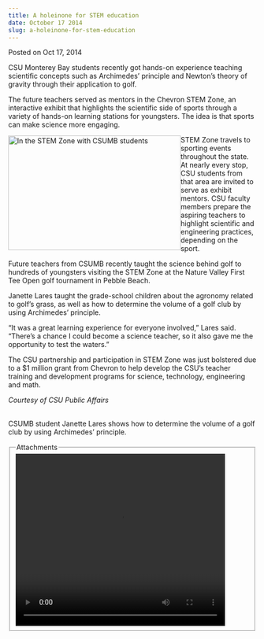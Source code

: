```yaml
---
title: A holeinone for STEM education
date: October 17 2014
slug: a-holeinone-for-stem-education
---
```





<span class="date">Posted on Oct 17, 2014    </span>
<p>CSU Monterey Bay students recently got hands-on experience
teaching scientific concepts such as Archimedes&#x2019; principle and
Newton&#x2019;s theory of gravity through their application to golf.</p>
<p>The future teachers served as mentors in the Chevron STEM Zone,
an interactive exhibit that highlights the scientific side of
sports through a variety of hands-on learning stations for
youngsters. The idea is that sports can make science more
engaging.</p>
<p><img alt="In the STEM Zone with CSUMB students" src="http://news.csumb.edu/sites/default/files/65/attachments/news/images/stem_zone_photo.jpg" style="float:left; width:350px; height:233px">STEM Zone travels
to sporting events throughout the state. At nearly every stop, CSU
students from that area are invited to serve as exhibit mentors.
CSU faculty members prepare the aspiring teachers to highlight
scientific and engineering practices, depending on the sport.</img></p>
<p>Future teachers from CSUMB recently taught the science behind
golf to hundreds of youngsters visiting the STEM Zone at the Nature
Valley First Tee Open golf tournament in Pebble Beach.</p>
<p>Janette Lares taught the grade-school children about the
agronomy related to golf&#x2019;s grass, as well as how to determine the
volume of a golf club by using Archimedes&#x2019; principle.</p>
<p>&#x201C;It was a great learning experience for everyone involved,&#x201D;
Lares said. &#x201C;There&#x2019;s a chance I could become a science teacher, so
it also gave me the opportunity to test the waters.&#x201D;</p>
<p>The CSU partnership and participation in STEM Zone was just
bolstered due to a $1 million grant from Chevron to help develop
the CSU&#x2019;s teacher training and development programs for science,
technology, engineering and math.</p>
<p class="small"><em>Courtesy of CSU Public Affairs</em></p>
<p><br>
CSUMB student Janette Lares shows how to determine the volume of a
golf club by using Archimedes&#x2019; principle.</br></p>
<fieldset class="fieldgroup group-attachments">
<legend>Attachments</legend>
<div class="field field-type-emvideo field-field-attach-video">
<div class="field-items">
<div class="field-item odd">
<div class="emvideo emvideo-video emvideo-youtube">
<div class="emfield-emvideo emfield-emvideo-youtube">
<div id="emvideo-youtube-flash-wrapper-1">
<!--<object type="application/x-shockwave-flash" height="350" width="425" data="http://www.youtube.com/v/x7vAhgiA65c&amp;rel=0&amp;enablejsapi=1&amp;playerapiid=ytplayer&amp;fs=1" id="emvideo-youtube-flash-1">
          <param name="movie" value="http://www.youtube.com/v/x7vAhgiA65c&amp;rel=0&amp;enablejsapi=1&amp;playerapiid=ytplayer&amp;fs=1" />
          <param name="allowScriptAccess" value="sameDomain"/>
          <param name="quality" value="best"/>
          <param name="allowFullScreen" value="true"/>
          <param name="bgcolor" value="#FFFFFF"/>
          <param name="scale" value="noScale"/>
          <param name="salign" value="TL"/>
          <param name="FlashVars" value="playerMode=embedded" />
          <param name="wmode" value="transparent" />
        </object>-->
<video controls="" width="425" height="350">
<source src="http://r7---sn-o097zne6.googlevideo.com/videoplayback?ms=au&amp;id=o-AEvkgYF2dM1Xx0nPXU4LsGvk4XHrpyo8KALXvrUNRHjA&amp;mv=m&amp;pl=23&amp;mt=1422318189&amp;upn=m3ViMQykp2s&amp;expire=1422339870&amp;sver=3&amp;sparams=dur,id,initcwndbps,ip,ipbits,itag,mm,ms,mv,pl,ratebypass,source,upn,expire&amp;itag=18&amp;signature=5BE4936C1E2F89BDC95774B8C0F3FA99880187FC.9F692783C292C5C1CFA1DACBF126E56E0662DD96&amp;ipbits=0&amp;ratebypass=yes&amp;initcwndbps=4207500&amp;ip=198.189.249.65&amp;key=yt5&amp;fexp=900718,907263,916104,923368,927622,929821,930676,936121,9406392,941004,943917,947225,948124,952302,952605,952901,955301,957103,957105,957201,959701&amp;dur=34.992&amp;source=youtube&amp;mm=31&amp;name=x7vAhgiA65c" type="video/mp4"/></video></div>
</div>
</div>
</div>
</div>
</div>
</fieldset>





